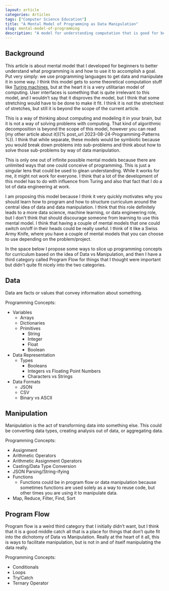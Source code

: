 ```yaml
---
layout: article
categories: Articles
tags: ["Computer Science Education"]
title: "A Mental Model of Programming as Data Manipulation"
slug: mental-model-of-programming
description: "A model for understanding computation that is good for beginners or people who are looking to learn program without too much Computer Science theory."
---
```


## Background

This article is about mental model that I developed for beginners to better understand what programming is and how to use it to accomplish a goal. Put very simply: we use programming languages to get data and manipulate it in some way. I think this model gets to some theoretical computation stuff like [Turing machines](https://www.cl.cam.ac.uk/projects/raspberrypi/tutorials/turing-machine/one.html), but at the heart it is a very utilitarian model of computing. User interfaces is something that is quite irrelevant to this model, and I wouldn’t say that it disproves the model, but I think that some stretching would have to be done to make it fit. I think it is not the stretchiest of stretches, but still it is beyond the scope of the current article.

This is a way of thinking about computing and modeling it in your brain, but it is not a way of solving problems with computing. That kind of algorithmic decomposition is beyond the scope of this model, however you can read [my other article about it]({% post_url 2023-08-24-Programming-Patterns %}). I think that while separate, these models would be symbiotic because you would break down problems into sub-problems and think about how to solve those sub-problems by way of data manipulation.

This is only one out of infinite possible mental models because there are unlimited ways that one could conceive of programming. This is just a singular lens that could be used to glean understanding. While it works for me, it might not work for everyone. I think that a lot of the development of this model has to do with influence from Turing and also that fact that I do a lot of data engineering at work.

I am proposing this model because I think it very quickly motivates why you should learn how to program and how to structure curriculum around the central idea of data and data manipulation. I think that this role definitely leads to a more data science, machine learning, or data engineering role, but I don't think that should discourage someone from learning to use this mental model. I think that having a couple of mental models that one could switch on/off in their heads could be really useful. I think of it like a Swiss Army Knife, where you have a couple of mental models that you can choose to use depending on the problem/project.

In the space below I propose some ways to slice up programming concepts for curriculum based on the idea of Data vs Manipulation, and then I have a third category called Program Flow for things that I thought were important but didn't quite fit nicely into the two categories.

## Data 

Data are facts or values that convey information about something.

Programming Concepts:
* Variables
    * Arrays
    * Dictionaries
    * Primitives
        * String
        * Integer
        * Float
        * Boolean
* Data Representation
    * Types
        * Booleans
        * Integers vs Floating Point Numbers
        * Characters vs Strings
* Data Formats
    * JSON
    * CSV
    * Binary vs ASCII

## Manipulation

Manipulation is the act of transforming data into something else. This could be converting data types, creating analysis out of data, or aggregating data.

Programming Concepts:
* Assignment
* Arithmetic Operators
* Arithmetic Assignment Operators
* Casting/Data Type Conversion
* JSON Parsing/String-ifying
* Functions
    * Functions could be in program flow or data manipulation because sometimes functions are used solely as a way to reuse code, but other times you are using it to manipulate data.
* Map, Reduce, Filter, Find, Sort

## Program Flow

Program flow is a weird third category that I initially didn’t want, but I think that it is a good middle catch all that is a place for things that don’t quite fit into the dichotomy of Data vs Manipulation. Really at the heart of it all, this is ways to facilitate manipulation, but is not in and of itself manipulating the data really.

Programming Concepts:
* Conditionals
* Loops
* Try/Catch
* Ternary Operator